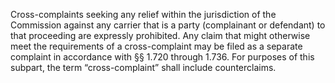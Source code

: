 Cross-complaints seeking any relief within the jurisdiction of the Commission against any carrier that is a party (complainant or defendant) to that proceeding are expressly prohibited. Any claim that might otherwise meet the requirements of a cross-complaint may be filed as a separate complaint in accordance with §§ 1.720 through 1.736. For purposes of this subpart, the term “cross-complaint” shall include counterclaims.

